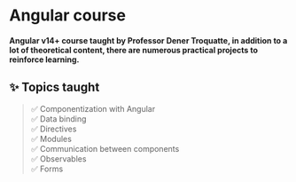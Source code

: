 # Angular course

 #### Angular v14+ course taught by Professor Dener Troquatte, in addition to a lot of theoretical content, there are numerous practical projects to reinforce learning.

## ✨ Topics taught

> ✅ Componentization with Angular\
> ✅ Data binding\
> ✅ Directives\
> ✅ Modules\
> ✅ Communication between components\
> ✅ Observables\
> ✅ Forms
